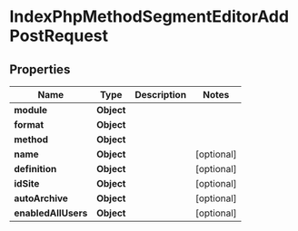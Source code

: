 

# IndexPhpMethodSegmentEditorAddPostRequest


## Properties

| Name | Type | Description | Notes |
|------------ | ------------- | ------------- | -------------|
|**module** | **Object** |  |  |
|**format** | **Object** |  |  |
|**method** | **Object** |  |  |
|**name** | **Object** |  |  [optional] |
|**definition** | **Object** |  |  [optional] |
|**idSite** | **Object** |  |  [optional] |
|**autoArchive** | **Object** |  |  [optional] |
|**enabledAllUsers** | **Object** |  |  [optional] |



